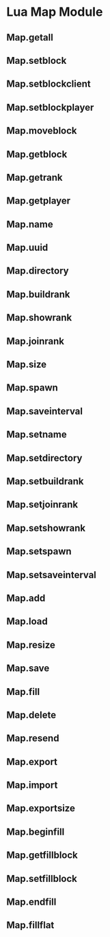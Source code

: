 # Lua Map Module

## Map.getall
## Map.setblock
## Map.setblockclient
## Map.setblockplayer
## Map.moveblock
## Map.getblock
## Map.getrank
## Map.getplayer
## Map.name
## Map.uuid
## Map.directory
## Map.buildrank
## Map.showrank
## Map.joinrank
## Map.size
## Map.spawn
## Map.saveinterval
## Map.setname
## Map.setdirectory
## Map.setbuildrank
## Map.setjoinrank
## Map.setshowrank
## Map.setspawn
## Map.setsaveinterval
## Map.add
## Map.load
## Map.resize
## Map.save
## Map.fill
## Map.delete
## Map.resend
## Map.export
## Map.import
## Map.exportsize
## Map.beginfill
## Map.getfillblock
## Map.setfillblock
## Map.endfill
## Map.fillflat
